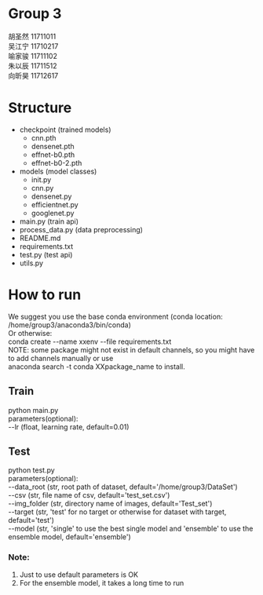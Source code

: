 # Group 3
胡圣然 11711011  
吴江宁 11710217  
喻家骏 11711102  
朱以辰 11711512  
向昕昊 11712617

# Structure
- checkpoint (trained models)
  - cnn.pth
  - densenet.pth
  - effnet-b0.pth
  - effnet-b0-2.pth
- models (model classes)
  - init.py
  - cnn.py
  - densenet.py
  - efficientnet.py
  - googlenet.py
- main.py (train api)
- process_data.py (data preprocessing)
- README.md
- requirements.txt
- test.py (test api)
- utils.py

# How to run
We suggest you use the base conda environment (conda location: /home/group3/anaconda3/bin/conda)  
Or otherwise:   
conda create --name xxenv --file requirements.txt  
NOTE: some package might not exist in default channels, so you might have to add channels manually or use  
anaconda search -t conda XXpackage_name to install.

## Train
python main.py  
parameters(optional):  
--lr (float, learning rate, default=0.01)

## Test
python test.py   
parameters(optional):  
--data_root (str, root path of dataset, default='/home/group3/DataSet')  
--csv (str, file name of csv, default='test_set.csv')  
--img_folder (str, directory name of images, default='Test_set')  
--target (str, 'test' for no target or otherwise for dataset with target, default='test')  
--model (str, 'single' to use the best single model and 'ensemble' to use the ensemble model, default='ensemble')

### Note: 
1. Just to use default parameters is OK
2. For the ensemble model, it takes a long time to run

